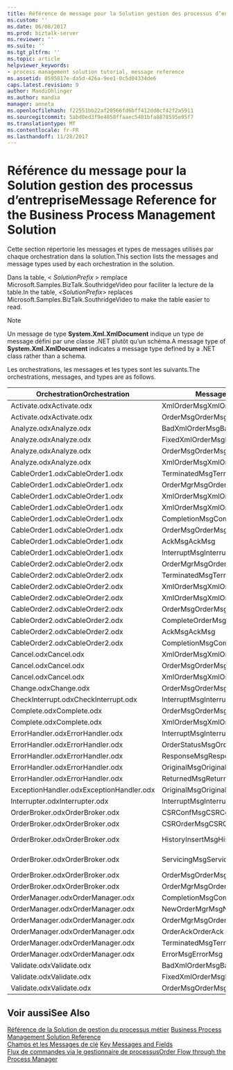 ```yaml
---
title: Référence de message pour la Solution gestion des processus d’entreprise | Documents Microsoft
ms.custom: ''
ms.date: 06/08/2017
ms.prod: biztalk-server
ms.reviewer: ''
ms.suite: ''
ms.tgt_pltfrm: ''
ms.topic: article
helpviewer_keywords:
- process management solution tutorial, message reference
ms.assetid: 0595817e-da5d-426a-9ee1-0c5d04334de6
caps.latest.revision: 9
author: MandiOhlinger
ms.author: mandia
manager: anneta
ms.openlocfilehash: f22551bb22af20566fd6bff412dd8cf42f2a5911
ms.sourcegitcommit: 5abd0ed3f9e4858ffaaec5481bfa8878595e95f7
ms.translationtype: MT
ms.contentlocale: fr-FR
ms.lasthandoff: 11/28/2017
---
```

# <a name="message-reference-for-the-business-process-management-solution"></a><span data-ttu-id="5185a-102">Référence du message pour la Solution gestion des processus d’entreprise</span><span class="sxs-lookup"><span data-stu-id="5185a-102">Message Reference for the Business Process Management Solution</span></span>
<span data-ttu-id="5185a-103">Cette section répertorie les messages et types de messages utilisés par chaque orchestration dans la solution.</span><span class="sxs-lookup"><span data-stu-id="5185a-103">This section lists the messages and message types used by each orchestration in the solution.</span></span>  
  
 <span data-ttu-id="5185a-104">Dans la table, \< *SolutionPrefix* \> remplace Microsoft.Samples.BizTalk.SouthridgeVideo pour faciliter la lecture de la table.</span><span class="sxs-lookup"><span data-stu-id="5185a-104">In the table, \<*SolutionPrefix*\> replaces Microsoft.Samples.BizTalk.SouthridgeVideo to make the table easier to read.</span></span>  
  
> [!NOTE]
>  <span data-ttu-id="5185a-105">Un message de type **System.Xml.XmlDocument** indique un type de message défini par une classe .NET plutôt qu’un schéma.</span><span class="sxs-lookup"><span data-stu-id="5185a-105">A message type of **System.Xml.XmlDocument** indicates a message type defined by a .NET class rather than a schema.</span></span>  
  
 <span data-ttu-id="5185a-106">Les orchestrations, les messages et les types sont les suivants.</span><span class="sxs-lookup"><span data-stu-id="5185a-106">The orchestrations, messages, and types are as follows.</span></span>  
  
|<span data-ttu-id="5185a-107">Orchestration</span><span class="sxs-lookup"><span data-stu-id="5185a-107">Orchestration</span></span>|<span data-ttu-id="5185a-108">Message</span><span class="sxs-lookup"><span data-stu-id="5185a-108">Message</span></span>|<span data-ttu-id="5185a-109">Type de message</span><span class="sxs-lookup"><span data-stu-id="5185a-109">Message Type</span></span>|  
|-------------------|-------------|------------------|  
|<span data-ttu-id="5185a-110">Activate.odx</span><span class="sxs-lookup"><span data-stu-id="5185a-110">Activate.odx</span></span>|<span data-ttu-id="5185a-111">XmlOrderMsg</span><span class="sxs-lookup"><span data-stu-id="5185a-111">XmlOrderMsg</span></span>|<span data-ttu-id="5185a-112">System.Xml.XmlDocument</span><span class="sxs-lookup"><span data-stu-id="5185a-112">System.Xml.XmlDocument</span></span>|  
|<span data-ttu-id="5185a-113">Activate.odx</span><span class="sxs-lookup"><span data-stu-id="5185a-113">Activate.odx</span></span>|<span data-ttu-id="5185a-114">OrderMsg</span><span class="sxs-lookup"><span data-stu-id="5185a-114">OrderMsg</span></span>|<span data-ttu-id="5185a-115">\<SolutionPrefix\>. Schemas.OrderSchema</span><span class="sxs-lookup"><span data-stu-id="5185a-115">\<SolutionPrefix\>.Schemas.OrderSchema</span></span>|  
|<span data-ttu-id="5185a-116">Analyze.odx</span><span class="sxs-lookup"><span data-stu-id="5185a-116">Analyze.odx</span></span>|<span data-ttu-id="5185a-117">BadXmlOrderMsg</span><span class="sxs-lookup"><span data-stu-id="5185a-117">BadXmlOrderMsg</span></span>|<span data-ttu-id="5185a-118">System.Xml.XmlDocument</span><span class="sxs-lookup"><span data-stu-id="5185a-118">System.Xml.XmlDocument</span></span>|  
|<span data-ttu-id="5185a-119">Analyze.odx</span><span class="sxs-lookup"><span data-stu-id="5185a-119">Analyze.odx</span></span>|<span data-ttu-id="5185a-120">FixedXmlOrderMsg</span><span class="sxs-lookup"><span data-stu-id="5185a-120">FixedXmlOrderMsg</span></span>|<span data-ttu-id="5185a-121">System.Xml.XmlDocument</span><span class="sxs-lookup"><span data-stu-id="5185a-121">System.Xml.XmlDocument</span></span>|  
|<span data-ttu-id="5185a-122">Analyze.odx</span><span class="sxs-lookup"><span data-stu-id="5185a-122">Analyze.odx</span></span>|<span data-ttu-id="5185a-123">OrderMsg</span><span class="sxs-lookup"><span data-stu-id="5185a-123">OrderMsg</span></span>|<span data-ttu-id="5185a-124">\<SolutionPrefix\>. Schemas.OrderSchema</span><span class="sxs-lookup"><span data-stu-id="5185a-124">\<SolutionPrefix\>.Schemas.OrderSchema</span></span>|  
|<span data-ttu-id="5185a-125">Analyze.odx</span><span class="sxs-lookup"><span data-stu-id="5185a-125">Analyze.odx</span></span>|<span data-ttu-id="5185a-126">XmlOrderMsg</span><span class="sxs-lookup"><span data-stu-id="5185a-126">XmlOrderMsg</span></span>|<span data-ttu-id="5185a-127">System.Xml.XmlDocument</span><span class="sxs-lookup"><span data-stu-id="5185a-127">System.Xml.XmlDocument</span></span>|  
|<span data-ttu-id="5185a-128">CableOrder1.odx</span><span class="sxs-lookup"><span data-stu-id="5185a-128">CableOrder1.odx</span></span>|<span data-ttu-id="5185a-129">TerminatedMsg</span><span class="sxs-lookup"><span data-stu-id="5185a-129">TerminatedMsg</span></span>|<span data-ttu-id="5185a-130">\<SolutionPrefix\>. SchemaClasses.Terminated</span><span class="sxs-lookup"><span data-stu-id="5185a-130">\<SolutionPrefix\>.SchemaClasses.Terminated</span></span>|  
|<span data-ttu-id="5185a-131">CableOrder1.odx</span><span class="sxs-lookup"><span data-stu-id="5185a-131">CableOrder1.odx</span></span>|<span data-ttu-id="5185a-132">OrderMgrMsg</span><span class="sxs-lookup"><span data-stu-id="5185a-132">OrderMgrMsg</span></span>|<span data-ttu-id="5185a-133">\<SolutionPrefix\>. OrderManager.OrderMgrMsgType</span><span class="sxs-lookup"><span data-stu-id="5185a-133">\<SolutionPrefix\>.OrderManager.OrderMgrMsgType</span></span>|  
|<span data-ttu-id="5185a-134">CableOrder1.odx</span><span class="sxs-lookup"><span data-stu-id="5185a-134">CableOrder1.odx</span></span>|<span data-ttu-id="5185a-135">XmlOrderMsg</span><span class="sxs-lookup"><span data-stu-id="5185a-135">XmlOrderMsg</span></span>|<span data-ttu-id="5185a-136">System.Xml.XmlDocument</span><span class="sxs-lookup"><span data-stu-id="5185a-136">System.Xml.XmlDocument</span></span>|  
|<span data-ttu-id="5185a-137">CableOrder1.odx</span><span class="sxs-lookup"><span data-stu-id="5185a-137">CableOrder1.odx</span></span>|<span data-ttu-id="5185a-138">XmlOrderMsg</span><span class="sxs-lookup"><span data-stu-id="5185a-138">XmlOrderMsg</span></span>|<span data-ttu-id="5185a-139">System.Xml.XmlDocument</span><span class="sxs-lookup"><span data-stu-id="5185a-139">System.Xml.XmlDocument</span></span>|  
|<span data-ttu-id="5185a-140">CableOrder1.odx</span><span class="sxs-lookup"><span data-stu-id="5185a-140">CableOrder1.odx</span></span>|<span data-ttu-id="5185a-141">CompletionMsg</span><span class="sxs-lookup"><span data-stu-id="5185a-141">CompletionMsg</span></span>|<span data-ttu-id="5185a-142">\<SolutionPrefix\>. OrderManager.OrderMgrMsgType</span><span class="sxs-lookup"><span data-stu-id="5185a-142">\<SolutionPrefix\>.OrderManager.OrderMgrMsgType</span></span>|  
|<span data-ttu-id="5185a-143">CableOrder1.odx</span><span class="sxs-lookup"><span data-stu-id="5185a-143">CableOrder1.odx</span></span>|<span data-ttu-id="5185a-144">OrderMsg</span><span class="sxs-lookup"><span data-stu-id="5185a-144">OrderMsg</span></span>|<span data-ttu-id="5185a-145">\<SolutionPrefix\>. Schemas.OrderSchema</span><span class="sxs-lookup"><span data-stu-id="5185a-145">\<SolutionPrefix\>.Schemas.OrderSchema</span></span>|  
|<span data-ttu-id="5185a-146">CableOrder1.odx</span><span class="sxs-lookup"><span data-stu-id="5185a-146">CableOrder1.odx</span></span>|<span data-ttu-id="5185a-147">AckMsg</span><span class="sxs-lookup"><span data-stu-id="5185a-147">AckMsg</span></span>|<span data-ttu-id="5185a-148">\<SolutionPrefix\>. SchemaClasses.OrderAck</span><span class="sxs-lookup"><span data-stu-id="5185a-148">\<SolutionPrefix\>.SchemaClasses.OrderAck</span></span>|  
|<span data-ttu-id="5185a-149">CableOrder1.odx</span><span class="sxs-lookup"><span data-stu-id="5185a-149">CableOrder1.odx</span></span>|<span data-ttu-id="5185a-150">InterruptMsg</span><span class="sxs-lookup"><span data-stu-id="5185a-150">InterruptMsg</span></span>|<span data-ttu-id="5185a-151">\<SolutionPrefix\>. SchemaClasses.Interrupt</span><span class="sxs-lookup"><span data-stu-id="5185a-151">\<SolutionPrefix\>.SchemaClasses.Interrupt</span></span>|  
|<span data-ttu-id="5185a-152">CableOrder2.odx</span><span class="sxs-lookup"><span data-stu-id="5185a-152">CableOrder2.odx</span></span>|<span data-ttu-id="5185a-153">OrderMgrMsg</span><span class="sxs-lookup"><span data-stu-id="5185a-153">OrderMgrMsg</span></span>|<span data-ttu-id="5185a-154">\<SolutionPrefix\>. OrderManager.OrderMgrMsgType</span><span class="sxs-lookup"><span data-stu-id="5185a-154">\<SolutionPrefix\>.OrderManager.OrderMgrMsgType</span></span>|  
|<span data-ttu-id="5185a-155">CableOrder2.odx</span><span class="sxs-lookup"><span data-stu-id="5185a-155">CableOrder2.odx</span></span>|<span data-ttu-id="5185a-156">TerminatedMsg</span><span class="sxs-lookup"><span data-stu-id="5185a-156">TerminatedMsg</span></span>|<span data-ttu-id="5185a-157">\<SolutionPrefix\>. SchemaClasses.Terminated</span><span class="sxs-lookup"><span data-stu-id="5185a-157">\<SolutionPrefix\>.SchemaClasses.Terminated</span></span>|  
|<span data-ttu-id="5185a-158">CableOrder2.odx</span><span class="sxs-lookup"><span data-stu-id="5185a-158">CableOrder2.odx</span></span>|<span data-ttu-id="5185a-159">XmlOrderMsg</span><span class="sxs-lookup"><span data-stu-id="5185a-159">XmlOrderMsg</span></span>|<span data-ttu-id="5185a-160">System.Xml.XmlDocument</span><span class="sxs-lookup"><span data-stu-id="5185a-160">System.Xml.XmlDocument</span></span>|  
|<span data-ttu-id="5185a-161">CableOrder2.odx</span><span class="sxs-lookup"><span data-stu-id="5185a-161">CableOrder2.odx</span></span>|<span data-ttu-id="5185a-162">XmlOrderMsg</span><span class="sxs-lookup"><span data-stu-id="5185a-162">XmlOrderMsg</span></span>|<span data-ttu-id="5185a-163">System.Xml.XmlDocument</span><span class="sxs-lookup"><span data-stu-id="5185a-163">System.Xml.XmlDocument</span></span>|  
|<span data-ttu-id="5185a-164">CableOrder2.odx</span><span class="sxs-lookup"><span data-stu-id="5185a-164">CableOrder2.odx</span></span>|<span data-ttu-id="5185a-165">OrderMsg</span><span class="sxs-lookup"><span data-stu-id="5185a-165">OrderMsg</span></span>|<span data-ttu-id="5185a-166">\<SolutionPrefix\>. Schemas.OrderSchema</span><span class="sxs-lookup"><span data-stu-id="5185a-166">\<SolutionPrefix\>.Schemas.OrderSchema</span></span>|  
|<span data-ttu-id="5185a-167">CableOrder2.odx</span><span class="sxs-lookup"><span data-stu-id="5185a-167">CableOrder2.odx</span></span>|<span data-ttu-id="5185a-168">CompleteOrderMsg</span><span class="sxs-lookup"><span data-stu-id="5185a-168">CompleteOrderMsg</span></span>|<span data-ttu-id="5185a-169">\<SolutionPrefix\>. Schemas.OrderSchema</span><span class="sxs-lookup"><span data-stu-id="5185a-169">\<SolutionPrefix\>.Schemas.OrderSchema</span></span>|  
|<span data-ttu-id="5185a-170">CableOrder2.odx</span><span class="sxs-lookup"><span data-stu-id="5185a-170">CableOrder2.odx</span></span>|<span data-ttu-id="5185a-171">AckMsg</span><span class="sxs-lookup"><span data-stu-id="5185a-171">AckMsg</span></span>|<span data-ttu-id="5185a-172">\<SolutionPrefix\>. SchemaClasses.OrderAck</span><span class="sxs-lookup"><span data-stu-id="5185a-172">\<SolutionPrefix\>.SchemaClasses.OrderAck</span></span>|  
|<span data-ttu-id="5185a-173">CableOrder2.odx</span><span class="sxs-lookup"><span data-stu-id="5185a-173">CableOrder2.odx</span></span>|<span data-ttu-id="5185a-174">CompletionMsg</span><span class="sxs-lookup"><span data-stu-id="5185a-174">CompletionMsg</span></span>|<span data-ttu-id="5185a-175">\<SolutionPrefix\>. OrderManager.OrderMgrMsgType</span><span class="sxs-lookup"><span data-stu-id="5185a-175">\<SolutionPrefix\>.OrderManager.OrderMgrMsgType</span></span>|  
|<span data-ttu-id="5185a-176">Cancel.odx</span><span class="sxs-lookup"><span data-stu-id="5185a-176">Cancel.odx</span></span>|<span data-ttu-id="5185a-177">XmlOrderMsg</span><span class="sxs-lookup"><span data-stu-id="5185a-177">XmlOrderMsg</span></span>|<span data-ttu-id="5185a-178">System.Xml.XmlDocument</span><span class="sxs-lookup"><span data-stu-id="5185a-178">System.Xml.XmlDocument</span></span>|  
|<span data-ttu-id="5185a-179">Cancel.odx</span><span class="sxs-lookup"><span data-stu-id="5185a-179">Cancel.odx</span></span>|<span data-ttu-id="5185a-180">OrderMsg</span><span class="sxs-lookup"><span data-stu-id="5185a-180">OrderMsg</span></span>|<span data-ttu-id="5185a-181">\<SolutionPrefix\>. Schemas.OrderSchema</span><span class="sxs-lookup"><span data-stu-id="5185a-181">\<SolutionPrefix\>.Schemas.OrderSchema</span></span>|  
|<span data-ttu-id="5185a-182">Cancel.odx</span><span class="sxs-lookup"><span data-stu-id="5185a-182">Cancel.odx</span></span>|<span data-ttu-id="5185a-183">XmlOrderMsg</span><span class="sxs-lookup"><span data-stu-id="5185a-183">XmlOrderMsg</span></span>|<span data-ttu-id="5185a-184">System.Xml.XmlDocument</span><span class="sxs-lookup"><span data-stu-id="5185a-184">System.Xml.XmlDocument</span></span>|  
|<span data-ttu-id="5185a-185">Change.odx</span><span class="sxs-lookup"><span data-stu-id="5185a-185">Change.odx</span></span>|<span data-ttu-id="5185a-186">OrderMsg</span><span class="sxs-lookup"><span data-stu-id="5185a-186">OrderMsg</span></span>|<span data-ttu-id="5185a-187">\<SolutionPrefix\>. Schemas.OrderSchema</span><span class="sxs-lookup"><span data-stu-id="5185a-187">\<SolutionPrefix\>.Schemas.OrderSchema</span></span>|  
|<span data-ttu-id="5185a-188">CheckInterrupt.odx</span><span class="sxs-lookup"><span data-stu-id="5185a-188">CheckInterrupt.odx</span></span>|<span data-ttu-id="5185a-189">InterruptMsg</span><span class="sxs-lookup"><span data-stu-id="5185a-189">InterruptMsg</span></span>|<span data-ttu-id="5185a-190">\<SolutionPrefix\>. SchemaClasses.Interrupt</span><span class="sxs-lookup"><span data-stu-id="5185a-190">\<SolutionPrefix\>.SchemaClasses.Interrupt</span></span>|  
|<span data-ttu-id="5185a-191">Complete.odx</span><span class="sxs-lookup"><span data-stu-id="5185a-191">Complete.odx</span></span>|<span data-ttu-id="5185a-192">OrderMsg</span><span class="sxs-lookup"><span data-stu-id="5185a-192">OrderMsg</span></span>|<span data-ttu-id="5185a-193">\<SolutionPrefix\>. Schemas.OrderSchema</span><span class="sxs-lookup"><span data-stu-id="5185a-193">\<SolutionPrefix\>.Schemas.OrderSchema</span></span>|  
|<span data-ttu-id="5185a-194">Complete.odx</span><span class="sxs-lookup"><span data-stu-id="5185a-194">Complete.odx</span></span>|<span data-ttu-id="5185a-195">XmlOrderMsg</span><span class="sxs-lookup"><span data-stu-id="5185a-195">XmlOrderMsg</span></span>|<span data-ttu-id="5185a-196">System.Xml.XmlDocument</span><span class="sxs-lookup"><span data-stu-id="5185a-196">System.Xml.XmlDocument</span></span>|  
|<span data-ttu-id="5185a-197">ErrorHandler.odx</span><span class="sxs-lookup"><span data-stu-id="5185a-197">ErrorHandler.odx</span></span>|<span data-ttu-id="5185a-198">InterruptMsg</span><span class="sxs-lookup"><span data-stu-id="5185a-198">InterruptMsg</span></span>|<span data-ttu-id="5185a-199">\<SolutionPrefix\>. SchemaClasses.Interrupt</span><span class="sxs-lookup"><span data-stu-id="5185a-199">\<SolutionPrefix\>.SchemaClasses.Interrupt</span></span>|  
|<span data-ttu-id="5185a-200">ErrorHandler.odx</span><span class="sxs-lookup"><span data-stu-id="5185a-200">ErrorHandler.odx</span></span>|<span data-ttu-id="5185a-201">OrderStatusMsg</span><span class="sxs-lookup"><span data-stu-id="5185a-201">OrderStatusMsg</span></span>|<span data-ttu-id="5185a-202">\<SolutionPrefix\>. SchemaClasses.OrderStatus</span><span class="sxs-lookup"><span data-stu-id="5185a-202">\<SolutionPrefix\>.SchemaClasses.OrderStatus</span></span>|  
|<span data-ttu-id="5185a-203">ErrorHandler.odx</span><span class="sxs-lookup"><span data-stu-id="5185a-203">ErrorHandler.odx</span></span>|<span data-ttu-id="5185a-204">ResponseMsg</span><span class="sxs-lookup"><span data-stu-id="5185a-204">ResponseMsg</span></span>|<span data-ttu-id="5185a-205">\<SolutionPrefix\>. SchemaClasses.OrderStatus</span><span class="sxs-lookup"><span data-stu-id="5185a-205">\<SolutionPrefix\>.SchemaClasses.OrderStatus</span></span>|  
|<span data-ttu-id="5185a-206">ErrorHandler.odx</span><span class="sxs-lookup"><span data-stu-id="5185a-206">ErrorHandler.odx</span></span>|<span data-ttu-id="5185a-207">OriginalMsg</span><span class="sxs-lookup"><span data-stu-id="5185a-207">OriginalMsg</span></span>|<span data-ttu-id="5185a-208">System.Xml.XmlDocument</span><span class="sxs-lookup"><span data-stu-id="5185a-208">System.Xml.XmlDocument</span></span>|  
|<span data-ttu-id="5185a-209">ErrorHandler.odx</span><span class="sxs-lookup"><span data-stu-id="5185a-209">ErrorHandler.odx</span></span>|<span data-ttu-id="5185a-210">ReturnedMsg</span><span class="sxs-lookup"><span data-stu-id="5185a-210">ReturnedMsg</span></span>|<span data-ttu-id="5185a-211">System.Xml.XmlDocument</span><span class="sxs-lookup"><span data-stu-id="5185a-211">System.Xml.XmlDocument</span></span>|  
|<span data-ttu-id="5185a-212">ExceptionHandler.odx</span><span class="sxs-lookup"><span data-stu-id="5185a-212">ExceptionHandler.odx</span></span>|<span data-ttu-id="5185a-213">OriginalMsg</span><span class="sxs-lookup"><span data-stu-id="5185a-213">OriginalMsg</span></span>|<span data-ttu-id="5185a-214">System.Xml.XmlDocument</span><span class="sxs-lookup"><span data-stu-id="5185a-214">System.Xml.XmlDocument</span></span>|  
|<span data-ttu-id="5185a-215">Interrupter.odx</span><span class="sxs-lookup"><span data-stu-id="5185a-215">Interrupter.odx</span></span>|<span data-ttu-id="5185a-216">InterruptMsg</span><span class="sxs-lookup"><span data-stu-id="5185a-216">InterruptMsg</span></span>|<span data-ttu-id="5185a-217">\<SolutionPrefix\>. SchemaClasses.Interrupt</span><span class="sxs-lookup"><span data-stu-id="5185a-217">\<SolutionPrefix\>.SchemaClasses.Interrupt</span></span>|  
|<span data-ttu-id="5185a-218">OrderBroker.odx</span><span class="sxs-lookup"><span data-stu-id="5185a-218">OrderBroker.odx</span></span>|<span data-ttu-id="5185a-219">CSRConfMsg</span><span class="sxs-lookup"><span data-stu-id="5185a-219">CSRConfMsg</span></span>|<span data-ttu-id="5185a-220">\<SolutionPrefix\>. OrderBrokerSchemas.CSR_OrderRequestSchema</span><span class="sxs-lookup"><span data-stu-id="5185a-220">\<SolutionPrefix\>.OrderBrokerSchemas.CSR_OrderRequestSchema</span></span>|  
|<span data-ttu-id="5185a-221">OrderBroker.odx</span><span class="sxs-lookup"><span data-stu-id="5185a-221">OrderBroker.odx</span></span>|<span data-ttu-id="5185a-222">CSROrderMsg</span><span class="sxs-lookup"><span data-stu-id="5185a-222">CSROrderMsg</span></span>|<span data-ttu-id="5185a-223">\<SolutionPrefix\>. OrderBrokerSchemas.CSR_OrderRequestSchema</span><span class="sxs-lookup"><span data-stu-id="5185a-223">\<SolutionPrefix\>.OrderBrokerSchemas.CSR_OrderRequestSchema</span></span>|  
|<span data-ttu-id="5185a-224">OrderBroker.odx</span><span class="sxs-lookup"><span data-stu-id="5185a-224">OrderBroker.odx</span></span>|<span data-ttu-id="5185a-225">HistoryInsertMsg</span><span class="sxs-lookup"><span data-stu-id="5185a-225">HistoryInsertMsg</span></span>|<span data-ttu-id="5185a-226">\<SolutionPrefix\>. OrderBrokerSchemas.SQLHistoryInsertSchema.HistoryInsert</span><span class="sxs-lookup"><span data-stu-id="5185a-226">\<SolutionPrefix\>.OrderBrokerSchemas.SQLHistoryInsertSchema.HistoryInsert</span></span>|  
|<span data-ttu-id="5185a-227">OrderBroker.odx</span><span class="sxs-lookup"><span data-stu-id="5185a-227">OrderBroker.odx</span></span>|<span data-ttu-id="5185a-228">ServicingMsg</span><span class="sxs-lookup"><span data-stu-id="5185a-228">ServicingMsg</span></span>|<span data-ttu-id="5185a-229">\<SolutionPrefix\>. OrderBrokerSchemas.Servicing_OrderRequestSchema</span><span class="sxs-lookup"><span data-stu-id="5185a-229">\<SolutionPrefix\>.OrderBrokerSchemas.Servicing_OrderRequestSchema</span></span>|  
|<span data-ttu-id="5185a-230">OrderBroker.odx</span><span class="sxs-lookup"><span data-stu-id="5185a-230">OrderBroker.odx</span></span>|<span data-ttu-id="5185a-231">OrderMsg</span><span class="sxs-lookup"><span data-stu-id="5185a-231">OrderMsg</span></span>|<span data-ttu-id="5185a-232">\<SolutionPrefix\>. Schemas.OrderSchema</span><span class="sxs-lookup"><span data-stu-id="5185a-232">\<SolutionPrefix\>.Schemas.OrderSchema</span></span>|  
|<span data-ttu-id="5185a-233">OrderBroker.odx</span><span class="sxs-lookup"><span data-stu-id="5185a-233">OrderBroker.odx</span></span>|<span data-ttu-id="5185a-234">OrderMgrMsg</span><span class="sxs-lookup"><span data-stu-id="5185a-234">OrderMgrMsg</span></span>|<span data-ttu-id="5185a-235">\<SolutionPrefix\>. OrderBroker.OrderMgrMPMsg</span><span class="sxs-lookup"><span data-stu-id="5185a-235">\<SolutionPrefix\>.OrderBroker.OrderMgrMPMsg</span></span>|  
|<span data-ttu-id="5185a-236">OrderManager.odx</span><span class="sxs-lookup"><span data-stu-id="5185a-236">OrderManager.odx</span></span>|<span data-ttu-id="5185a-237">CompletionMsg</span><span class="sxs-lookup"><span data-stu-id="5185a-237">CompletionMsg</span></span>|<span data-ttu-id="5185a-238">\<SolutionPrefix\>. SchemaClasses.OrderStatus</span><span class="sxs-lookup"><span data-stu-id="5185a-238">\<SolutionPrefix\>.SchemaClasses.OrderStatus</span></span>|  
|<span data-ttu-id="5185a-239">OrderManager.odx</span><span class="sxs-lookup"><span data-stu-id="5185a-239">OrderManager.odx</span></span>|<span data-ttu-id="5185a-240">NewOrderMgrMsg</span><span class="sxs-lookup"><span data-stu-id="5185a-240">NewOrderMgrMsg</span></span>|<span data-ttu-id="5185a-241">\<SolutionPrefix\>. OrderManager.OrderMgrMsgType</span><span class="sxs-lookup"><span data-stu-id="5185a-241">\<SolutionPrefix\>.OrderManager.OrderMgrMsgType</span></span>|  
|<span data-ttu-id="5185a-242">OrderManager.odx</span><span class="sxs-lookup"><span data-stu-id="5185a-242">OrderManager.odx</span></span>|<span data-ttu-id="5185a-243">OrderMgrMsg</span><span class="sxs-lookup"><span data-stu-id="5185a-243">OrderMgrMsg</span></span>|<span data-ttu-id="5185a-244">\<SolutionPrefix\>. OrderManager.OrderMgrMsgType</span><span class="sxs-lookup"><span data-stu-id="5185a-244">\<SolutionPrefix\>.OrderManager.OrderMgrMsgType</span></span>|  
|<span data-ttu-id="5185a-245">OrderManager.odx</span><span class="sxs-lookup"><span data-stu-id="5185a-245">OrderManager.odx</span></span>|<span data-ttu-id="5185a-246">OrderAck</span><span class="sxs-lookup"><span data-stu-id="5185a-246">OrderAck</span></span>|<span data-ttu-id="5185a-247">\<SolutionPrefix\>. SchemaClasses.OrderAck</span><span class="sxs-lookup"><span data-stu-id="5185a-247">\<SolutionPrefix\>.SchemaClasses.OrderAck</span></span>|  
|<span data-ttu-id="5185a-248">OrderManager.odx</span><span class="sxs-lookup"><span data-stu-id="5185a-248">OrderManager.odx</span></span>|<span data-ttu-id="5185a-249">TerminatedMsg</span><span class="sxs-lookup"><span data-stu-id="5185a-249">TerminatedMsg</span></span>|<span data-ttu-id="5185a-250">\<SolutionPrefix\>. SchemaClasses.Terminated</span><span class="sxs-lookup"><span data-stu-id="5185a-250">\<SolutionPrefix\>.SchemaClasses.Terminated</span></span>|  
|<span data-ttu-id="5185a-251">OrderManager.odx</span><span class="sxs-lookup"><span data-stu-id="5185a-251">OrderManager.odx</span></span>|<span data-ttu-id="5185a-252">ErrorMsg</span><span class="sxs-lookup"><span data-stu-id="5185a-252">ErrorMsg</span></span>|<span data-ttu-id="5185a-253">\<SolutionPrefix\>. OrderManager.OrderMgrMsgType</span><span class="sxs-lookup"><span data-stu-id="5185a-253">\<SolutionPrefix\>.OrderManager.OrderMgrMsgType</span></span>|  
|<span data-ttu-id="5185a-254">Validate.odx</span><span class="sxs-lookup"><span data-stu-id="5185a-254">Validate.odx</span></span>|<span data-ttu-id="5185a-255">BadXmlOrderMsg</span><span class="sxs-lookup"><span data-stu-id="5185a-255">BadXmlOrderMsg</span></span>|<span data-ttu-id="5185a-256">System.Xml.XmlDocument</span><span class="sxs-lookup"><span data-stu-id="5185a-256">System.Xml.XmlDocument</span></span>|  
|<span data-ttu-id="5185a-257">Validate.odx</span><span class="sxs-lookup"><span data-stu-id="5185a-257">Validate.odx</span></span>|<span data-ttu-id="5185a-258">FixedXmlOrderMsg</span><span class="sxs-lookup"><span data-stu-id="5185a-258">FixedXmlOrderMsg</span></span>|<span data-ttu-id="5185a-259">System.Xml.XmlDocument</span><span class="sxs-lookup"><span data-stu-id="5185a-259">System.Xml.XmlDocument</span></span>|  
|<span data-ttu-id="5185a-260">Validate.odx</span><span class="sxs-lookup"><span data-stu-id="5185a-260">Validate.odx</span></span>|<span data-ttu-id="5185a-261">OrderMsg</span><span class="sxs-lookup"><span data-stu-id="5185a-261">OrderMsg</span></span>|<span data-ttu-id="5185a-262">\<SolutionPrefix\>. Schemas.OrderSchema</span><span class="sxs-lookup"><span data-stu-id="5185a-262">\<SolutionPrefix\>.Schemas.OrderSchema</span></span>|  
  
## <a name="see-also"></a><span data-ttu-id="5185a-263">Voir aussi</span><span class="sxs-lookup"><span data-stu-id="5185a-263">See Also</span></span>  
 <span data-ttu-id="5185a-264">[Référence de la Solution de gestion du processus métier](../core/business-process-management-solution-reference.md) </span><span class="sxs-lookup"><span data-stu-id="5185a-264">[Business Process Management Solution Reference](../core/business-process-management-solution-reference.md) </span></span>  
 <span data-ttu-id="5185a-265">[Champs et les Messages de clé](../core/key-messages-and-fields.md) </span><span class="sxs-lookup"><span data-stu-id="5185a-265">[Key Messages and Fields](../core/key-messages-and-fields.md) </span></span>  
 [<span data-ttu-id="5185a-266">Flux de commandes via le gestionnaire de processus</span><span class="sxs-lookup"><span data-stu-id="5185a-266">Order Flow through the Process Manager</span></span>](../core/order-flow-through-the-process-manager.md)